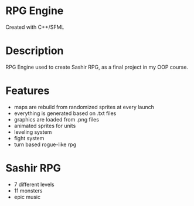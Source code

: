 # RPG Engine
Created with C++/SFML

# Description
RPG Engine used to create Sashir RPG, as a final project in my OOP course.

# Features
- maps are rebuild from randomized sprites at every launch
- everything is generated based on .txt files
- graphics are loaded from .png files
- animated sprites for units
- leveling system
- fight system
- turn based rogue-like rpg

# Sashir RPG
- 7 different levels
- 11 monsters
- epic music
